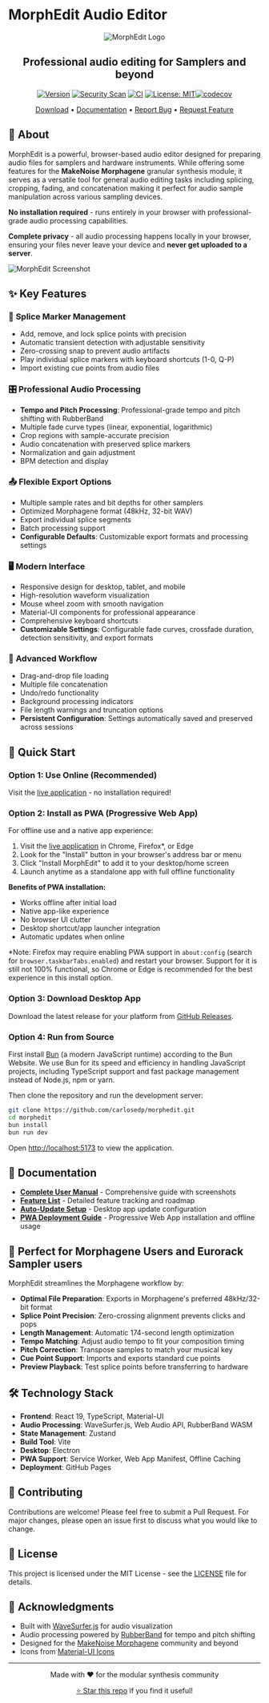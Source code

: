 # MorphEdit Audio Editor

<div align="center">

![MorphEdit Logo](./public/MorphEdit-Logo.png)

## Professional audio editing for Samplers and beyond

[![Version](https://img.shields.io/github/v/release/carlosedp/morphedit)](https://github.com/carlosedp/morphedit/releases) [![Security Scan](https://github.com/carlosedp/morphedit/actions/workflows/security.yml/badge.svg)](https://github.com/carlosedp/morphedit/actions/workflows/security.yml) [![CI](https://github.com/carlosedp/morphedit/actions/workflows/ci.yml/badge.svg)](https://github.com/carlosedp/morphedit/actions/workflows/ci.yml) [![License: MIT](https://img.shields.io/badge/License-MIT-yellow.svg)](https://opensource.org/licenses/MIT)[![codecov](https://codecov.io/gh/carlosedp/morphedit/graph/badge.svg?token=9HMv0QueiB)](https://codecov.io/gh/carlosedp/morphedit)

[Download](https://github.com/carlosedp/morphedit/releases) • [Documentation](./public/USER_MANUAL.md) • [Report Bug](https://github.com/carlosedp/morphedit/issues) • [Request Feature](https://github.com/carlosedp/morphedit/issues)

</div>

## 🎵 About

MorphEdit is a powerful, browser-based audio editor designed for preparing audio files for samplers and hardware instruments. While offering some features for the **MakeNoise Morphagene** granular synthesis module, it serves as a versatile tool for general audio editing tasks including splicing, cropping, fading, and concatenation making it perfect for audio sample manipulation across various sampling devices.

**No installation required** - runs entirely in your browser with professional-grade audio processing capabilities.

**Complete privacy** - all audio processing happens locally in your browser, ensuring your files never leave your device and **never get uploaded to a server**.

![MorphEdit Screenshot](./public/img/overview.png)

## ✨ Key Features

### 🎯 **Splice Marker Management**

- Add, remove, and lock splice points with precision
- Automatic transient detection with adjustable sensitivity
- Zero-crossing snap to prevent audio artifacts
- Play individual splice markers with keyboard shortcuts (1-0, Q-P)
- Import existing cue points from audio files

### 🎛️ **Professional Audio Processing**

- **Tempo and Pitch Processing**: Professional-grade tempo and pitch shifting with RubberBand
- Multiple fade curve types (linear, exponential, logarithmic)
- Crop regions with sample-accurate precision
- Audio concatenation with preserved splice markers
- Normalization and gain adjustment
- BPM detection and display

### 📤 **Flexible Export Options**

- Multiple sample rates and bit depths for other samplers
- Optimized Morphagene format (48kHz, 32-bit WAV)
- Export individual splice segments
- Batch processing support
- **Configurable Defaults**: Customizable export formats and processing settings

### 🖥️ **Modern Interface**

- Responsive design for desktop, tablet, and mobile
- High-resolution waveform visualization
- Mouse wheel zoom with smooth navigation
- Material-UI components for professional appearance
- Comprehensive keyboard shortcuts
- **Customizable Settings**: Configurable fade curves, crossfade duration, detection sensitivity, and export formats

### 🔧 **Advanced Workflow**

- Drag-and-drop file loading
- Multiple file concatenation
- Undo/redo functionality
- Background processing indicators
- File length warnings and truncation options
- **Persistent Configuration**: Settings automatically saved and preserved across sessions

## 🚀 Quick Start

### Option 1: Use Online (Recommended)

Visit the [live application](https://carlosedp.github.io/morphedit/) - no installation required!

### Option 2: Install as PWA (Progressive Web App)

For offline use and a native app experience:

1. Visit the [live application](https://audioedit.carlosedp.com) in Chrome, Firefox*, or Edge
2. Look for the "Install" button in your browser's address bar or menu
3. Click "Install MorphEdit" to add it to your desktop/home screen
4. Launch anytime as a standalone app with full offline functionality

**Benefits of PWA installation:**

- Works offline after initial load
- Native app-like experience
- No browser UI clutter
- Desktop shortcut/app launcher integration
- Automatic updates when online

*Note: Firefox may require enabling PWA support in `about:config` (search for `browser.taskbarTabs.enabled`) and restart your browser. Support for it is still not 100% functional, so Chrome or Edge is recommended for the best experience in this install option.

### Option 3: Download Desktop App

Download the latest release for your platform from [GitHub Releases](https://github.com/carlosedp/morphedit/releases).

### Option 4: Run from Source

First install [Bun](https://bun.sh/) (a modern JavaScript runtime) according to the Bun Website. We use Bun for its speed and efficiency in handling JavaScript projects, including TypeScript support and fast package management instead of Node.js, npm or yarn.

Then clone the repository and run the development server:

```bash
git clone https://github.com/carlosedp/morphedit.git
cd morphedit
bun install
bun run dev
```

Open [http://localhost:5173](http://localhost:5173) to view the application.

## 📖 Documentation

- **[Complete User Manual](./public/USER_MANUAL.md)** - Comprehensive guide with screenshots
- **[Feature List](./docs/FeatureList.md)** - Detailed feature tracking and roadmap
- **[Auto-Update Setup](./docs/AUTO_UPDATE_SETUP.md)** - Desktop app update configuration
- **[PWA Deployment Guide](./docs/PWA_DEPLOYMENT.md)** - Progressive Web App installation and offline usage

## 🎯 Perfect for Morphagene Users and Eurorack Sampler users

MorphEdit streamlines the Morphagene workflow by:

- **Optimal File Preparation**: Exports in Morphagene's preferred 48kHz/32-bit format
- **Splice Point Precision**: Zero-crossing alignment prevents clicks and pops
- **Length Management**: Automatic 174-second length optimization
- **Tempo Matching**: Adjust audio tempo to fit your composition timing
- **Pitch Correction**: Transpose samples to match your musical key
- **Cue Point Support**: Imports and exports standard cue points
- **Preview Playback**: Test splice points before transferring to hardware

## 🛠️ Technology Stack

- **Frontend**: React 19, TypeScript, Material-UI
- **Audio Processing**: WaveSurfer.js, Web Audio API, RubberBand WASM
- **State Management**: Zustand
- **Build Tool**: Vite
- **Desktop**: Electron  
- **PWA Support**: Service Worker, Web App Manifest, Offline Caching
- **Deployment**: GitHub Pages

## 🤝 Contributing

Contributions are welcome! Please feel free to submit a Pull Request. For major changes, please open an issue first to discuss what you would like to change.

## 📝 License

This project is licensed under the MIT License - see the [LICENSE](LICENSE) file for details.

## 🙏 Acknowledgments

- Built with [WaveSurfer.js](https://wavesurfer-js.org/) for audio visualization
- Audio processing powered by [RubberBand](https://breakfastquay.com/rubberband/) for tempo and pitch shifting
- Designed for the [MakeNoise Morphagene](https://www.makenoisemusic.com/modules/morphagene) community and beyond
- Icons from [Material-UI Icons](https://mui.com/material-ui/material-icons/)

---

<div align="center">

Made with ❤️ for the modular synthesis community

[⭐ Star this repo](https://github.com/carlosedp/morphedit) if you find it useful!

</div>
